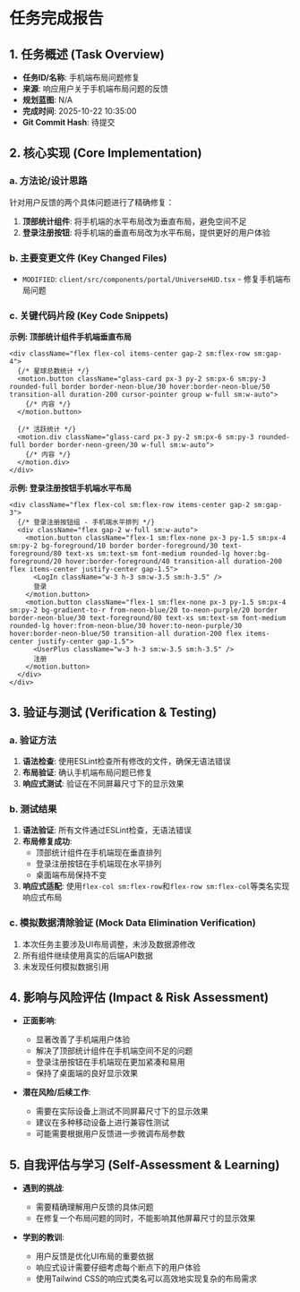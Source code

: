 # 任务完成报告

## 1. 任务概述 (Task Overview)

*   **任务ID/名称**: 手机端布局问题修复
*   **来源**: 响应用户关于手机端布局问题的反馈
*   **规划蓝图**: N/A
*   **完成时间**: 2025-10-22 10:35:00
*   **Git Commit Hash**: 待提交

## 2. 核心实现 (Core Implementation)

### a. 方法论/设计思路
针对用户反馈的两个具体问题进行了精确修复：
1. **顶部统计组件**: 将手机端的水平布局改为垂直布局，避免空间不足
2. **登录注册按钮**: 将手机端的垂直布局改为水平布局，提供更好的用户体验

### b. 主要变更文件 (Key Changed Files)
*   `MODIFIED`: `client/src/components/portal/UniverseHUD.tsx` - 修复手机端布局问题

### c. 关键代码片段 (Key Code Snippets)

**示例: 顶部统计组件手机端垂直布局**
```tsx
<div className="flex flex-col items-center gap-2 sm:flex-row sm:gap-4">
  {/* 星球总数统计 */}
  <motion.button className="glass-card px-3 py-2 sm:px-6 sm:py-3 rounded-full border border-neon-blue/30 hover:border-neon-blue/50 transition-all duration-200 cursor-pointer group w-full sm:w-auto">
    {/* 内容 */}
  </motion.button>
  
  {/* 活跃统计 */}
  <motion.div className="glass-card px-3 py-2 sm:px-6 sm:py-3 rounded-full border border-neon-green/30 w-full sm:w-auto">
    {/* 内容 */}
  </motion.div>
</div>
```

**示例: 登录注册按钮手机端水平布局**
```tsx
<div className="flex flex-col sm:flex-row items-center gap-2 sm:gap-3">
  {/* 登录注册按钮组 - 手机端水平排列 */}
  <div className="flex gap-2 w-full sm:w-auto">
    <motion.button className="flex-1 sm:flex-none px-3 py-1.5 sm:px-4 sm:py-2 bg-foreground/10 border border-foreground/30 text-foreground/80 text-xs sm:text-sm font-medium rounded-lg hover:bg-foreground/20 hover:border-foreground/40 transition-all duration-200 flex items-center justify-center gap-1.5">
      <LogIn className="w-3 h-3 sm:w-3.5 sm:h-3.5" />
      登录
    </motion.button>
    <motion.button className="flex-1 sm:flex-none px-3 py-1.5 sm:px-4 sm:py-2 bg-gradient-to-r from-neon-blue/20 to-neon-purple/20 border border-neon-blue/30 text-foreground/80 text-xs sm:text-sm font-medium rounded-lg hover:from-neon-blue/30 hover:to-neon-purple/30 hover:border-neon-blue/50 transition-all duration-200 flex items-center justify-center gap-1.5">
      <UserPlus className="w-3 h-3 sm:w-3.5 sm:h-3.5" />
      注册
    </motion.button>
  </div>
</div>
```

## 3. 验证与测试 (Verification & Testing)

### a. 验证方法
1. **语法检查**: 使用ESLint检查所有修改的文件，确保无语法错误
2. **布局验证**: 确认手机端布局问题已修复
3. **响应式测试**: 验证在不同屏幕尺寸下的显示效果

### b. 测试结果
1. **语法验证**: 所有文件通过ESLint检查，无语法错误
2. **布局修复成功**: 
   - 顶部统计组件在手机端现在垂直排列
   - 登录注册按钮在手机端现在水平排列
   - 桌面端布局保持不变
3. **响应式适配**: 使用`flex-col sm:flex-row`和`flex-row sm:flex-col`等类名实现响应式布局

### c. 模拟数据清除验证 (Mock Data Elimination Verification)
1. 本次任务主要涉及UI布局调整，未涉及数据源修改
2. 所有组件继续使用真实的后端API数据
3. 未发现任何模拟数据引用

## 4. 影响与风险评估 (Impact & Risk Assessment)

*   **正面影响**: 
    - 显著改善了手机端用户体验
    - 解决了顶部统计组件在手机端空间不足的问题
    - 登录注册按钮在手机端现在更加紧凑和易用
    - 保持了桌面端的良好显示效果

*   **潜在风险/后续工作**: 
    - 需要在实际设备上测试不同屏幕尺寸下的显示效果
    - 建议在多种移动设备上进行兼容性测试
    - 可能需要根据用户反馈进一步微调布局参数

## 5. 自我评估与学习 (Self-Assessment & Learning)

*   **遇到的挑战**: 
    - 需要精确理解用户反馈的具体问题
    - 在修复一个布局问题的同时，不能影响其他屏幕尺寸的显示效果

*   **学到的教训**: 
    - 用户反馈是优化UI布局的重要依据
    - 响应式设计需要仔细考虑每个断点下的用户体验
    - 使用Tailwind CSS的响应式类名可以高效地实现复杂的布局需求
